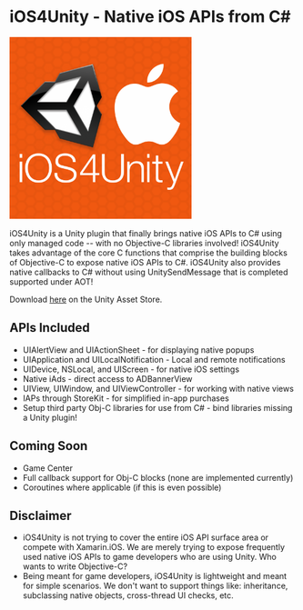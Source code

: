 iOS4Unity - Native iOS APIs from C#
=========

<img src="/Info/iOS4Unity_icon_1024x1024.png" height="320" width="320" />

iOS4Unity is a Unity plugin that finally brings native iOS APIs to C# using only managed code -- with no Objective-C libraries involved! iOS4Unity takes advantage of the core C functions that comprise the building blocks of Objective-C to expose native iOS APIs to C#. iOS4Unity also provides native callbacks to C# without using UnitySendMessage that is completed supported under AOT! 

Download [here](http://u3d.as/bjF) on the Unity Asset Store.

APIs Included
--------
- UIAlertView and UIActionSheet - for displaying native popups 
- UIApplication and UILocalNotification - Local and remote notifications
- UIDevice, NSLocal, and UIScreen - for native iOS settings 
- Native iAds - direct access to ADBannerView 
- UIView, UIWindow, and UIViewController - for working with native views 
- IAPs through StoreKit - for simplified in-app purchases 
- Setup third party Obj-C libraries for use from C# - bind libraries missing a Unity plugin! 

Coming Soon
--------
- Game Center
- Full callback support for Obj-C blocks (none are implemented currently)
- Coroutines where applicable (if this is even possible)

Disclaimer
--------
- iOS4Unity is not trying to cover the entire iOS API surface area or compete with Xamarin.iOS. We are merely trying to expose frequently used native iOS APIs to game developers who are using Unity. Who wants to write Objective-C?
- Being meant for game developers, iOS4Unity is lightweight and meant for simple scenarios. We don't want to support things like: inheritance, subclassing native objects, cross-thread UI checks, etc.
